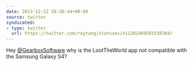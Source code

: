 ```yaml
---
date: 2013-12-12 18:30:44+00:00
source: twitter
syndicated:
- type: twitter
  url: https://twitter.com/roytang/statuses/411201469501538304/
---
```


Hey [@GearboxSoftware](https://twitter.com/GearboxSoftware/) why is the LootTheWorld app not compatible with the Samsung Galaxy S4?